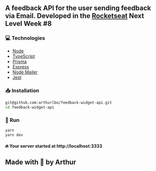 ## A feedback API for the user sending feedback via Email. Developed in the [Rocketseat](https://www.rocketseat.com.br/) Next Level Week #8

### 💻 Technologies

- [Node](https://nodejs.org/en/)
- [TypeScript](https://www.typescriptlang.org/)
- [Prisma](https://www.prisma.io/)
- [Express](https://expressjs.com/pt-br/)
- [Node Mailer](https://nodemailer.com/about/)
- [Jest](https://jestjs.io/pt-BR/)

### 📥 Installation

```bash
git@github.com:arthurlbo/feedback-widget-api.git
cd feedback-widget-api
```

### 🚀 Run

```bash
yarn
yarn dev
```
#### 🔥 Your server started at http://localhost:3333

## Made with 💜 by Arthur
